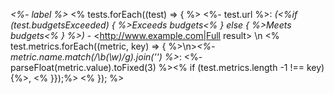 *<%- label %>*
<% tests.forEach((test) => { %>
<%- test.url %>: *(<%if (test.budgetsExceeded) { %>Exceeds budgets<% } else { %>Meets budgets<% } %>)* - <http://www.example.com|Full result> \n
<% test.metrics.forEach((metric, key) => { %>\n>*<%- metric.name.match(/\b(\w)/g).join('') %>*: <%- parseFloat(metric.value).toFixed(3) %><% if (test.metrics.length -1 !== key) {%>, <% }});%>
<% }); %>
